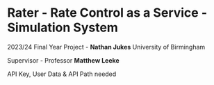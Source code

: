 # Rater - Rate Control as a Service - Simulation System


2023/24 Final Year Project - **Nathan Jukes** University of Birmingham

Supervisor - Professor **Matthew Leeke**

API Key, User Data & API Path needed
